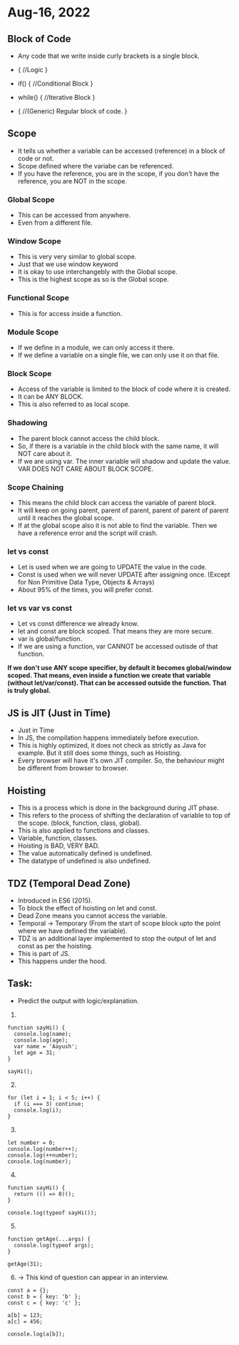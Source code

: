 # Aug-16, 2022

## Block of Code
- Any code that we write inside curly brackets is a single block.
- {
  //Logic
}

- if(<condition>) {
  //Conditional Block
}

- while(<condition>) {
  //Iterative Block
}

- {
  //(Generic) Regular block of code.
}

## Scope
- It tells us whether a variable can be accessed (reference) in a block of code or not.
- Scope defined where the variabe can be referenced.
- If you have the reference, you are in the scope, if you don't have the reference, you are NOT in the scope.

### Global Scope
- This can be accessed from anywhere.
- Even from a different file.

### Window Scope
- This is very very similar to global scope.
- Just that we use window keyword
- It is okay to use interchangebly with the Global scope.
- This is the highest scope as so is the Global scope.

### Functional Scope
- This is for access inside a function.

### Module Scope
- If we define in a module, we can only access it there.
- If we define a variable on a single file, we can only use it on that file.

### Block Scope
- Access of the variable is limited to the block of code where it is created.
- It can be ANY BLOCK.
- This is also referred to as local scope.

### Shadowing
- The parent block cannot access the child block.
- So, if there is a variable in the child block with the same name, it will NOT care about it.
- If we are using var. The inner variable will shadow and update the value. VAR DOES NOT CARE ABOUT BLOCK SCOPE.

### Scope Chaining
- This means the child block can access the variable of parent block.
- It will keep on going parent, parent of parent, parent of parent of parent until it reaches the global scope.
- If at the global scope also it is not able to find the variable. Then we have a reference error and the script will crash.

### let vs const
- Let is used when we are going to UPDATE the value in the code.
- Const is used when we will never UPDATE after assigning once. (Except for Non Primitive Data Type, Objects & Arrays)
- About 95% of the times, you will prefer const.

### let vs var vs const
- Let vs const difference we already know.
- let and const are block scoped. That means they are more secure.
- var is global/function.
- If we are using a function, var CANNOT be accessed outisde of that function.

**If we don't use ANY scope specifier, by default it becomes global/window scoped. That means, even inside a function we create that variable (without let/var/const). That can be accessed outside the function. That is truly global.**

## JS is JIT (Just in Time)
- Just in Time
- In JS, the compilation happens immediately before execution.
- This is highly optimized, it does not check as strictly as Java for example. But it still does some things, such as Hoisting.
- Every browser will have it's own JIT compiler. So, the behaviour might be different from browser to browser.

## Hoisting
- This is a process which is done in the background during JIT phase.
- This refers to the process of shifting the declaration of variable to top of the scope. (block, function, class, global).
- This is also applied to functions and classes.
- Variable, function, classes.
- Hoisting is BAD, VERY BAD.
- The value automatically defined is undefined.
- The datatype of undefined is also undefined.

## TDZ (Temporal Dead Zone)
- Introduced in ES6 (2015).
- To block the effect of hoisting on let and const.
- Dead Zone means you cannot access the variable.
- Temporal -> Temporary (From the start of scope block upto the point where we have defined the variable).
- TDZ is an additional layer implemented to stop the output of let and const as per the hoisting.
- This is part of JS. 
- This happens under the hood.


## Task:
- Predict the output with logic/explanation.
1.
```
function sayHi() {
  console.log(name);
  console.log(age);
  var name = 'Aayush';
  let age = 31;
}

sayHi();
```

2. 
```
for (let i = 1; i < 5; i++) {
  if (i === 3) continue;
  console.log(i);
}

```

3.
```
let number = 0;
console.log(number++);
console.log(++number);
console.log(number);
```

4.
```
function sayHi() {
  return (() => 0)();
}

console.log(typeof sayHi());
```

5.
```
function getAge(...args) {
  console.log(typeof args);
}

getAge(31);
```

6. -> This kind of question can appear in an interview.
```
const a = {};
const b = { key: 'b' };
const c = { key: 'c' };

a[b] = 123;
a[c] = 456;

console.log(a[b]);
```
